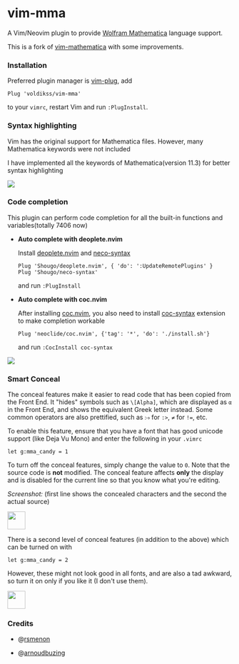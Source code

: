# vim-mma

A Vim/Neovim plugin to provide [Wolfram Mathematica](https://wolfram.com/language/) language support.

This is a fork of [vim-mathematica](https://github.com/rsmenon/vim-mathematica) with some improvements.

### Installation

Preferred plugin manager is [vim-plug](https://github.com/junegunn/vim-plug), add 

```vim
Plug 'voldikss/vim-mma'
```
to your `vimrc`, restart Vim and run `:PlugInstall`.

### Syntax highlighting

Vim has the original support for Mathematica files. However, many Mathematica keywords were not included

I have implemented all the keywords of Mathematica(version 11.3) for better syntax highlighting

![](https://user-images.githubusercontent.com/20282795/51797239-b7e20000-223a-11e9-8a06-aec35baaa01a.png)

### Code completion

This plugin can perform code completion for all the built-in functions and variables(totally 7406 now)

- **Auto complete with deoplete.nvim**

    Install [deoplete.nvim](https://github.com/Shougo/deoplete.nvim) and [neco-syntax](https://github.com/Shougo/neco-syntax)

    ```vim
    Plug 'Shougo/deoplete.nvim', { 'do': ':UpdateRemotePlugins' }
    Plug 'Shougo/neco-syntax'
    ```
    and run `:PlugInstall`

- **Auto complete with coc.nvim**

    After installing [coc.nvim](https://github.com/neoclide/coc.nvim/), you also need to install [coc-syntax](https://github.com/neoclide/coc-sources) extension to make completion workable

    ```vim
    Plug 'neoclide/coc.nvim', {'tag': '*', 'do': './install.sh'}
    ```
    and run `:CocInstall coc-syntax`

![](https://user-images.githubusercontent.com/20282795/51797535-79e7da80-2240-11e9-88ec-88aa9200c5f8.gif)

### Smart Conceal

The conceal features make it easier to read code that has been copied from the Front End. It "hides" symbols such as `\[Alpha]`, which are displayed as `α` in the Front End, and shows the equivalent Greek letter instead. Some common operators are also prettified, such as `⧴` for `:>`, `≠` for `!=`, etc.

To enable this feature, ensure that you have a font that has good unicode support (like Deja Vu Mono) and enter the following in your `.vimrc`

```
let g:mma_candy = 1
```
To turn off the conceal features, simply change the value to `0`. Note that the source code is **not** modified. The conceal feature affects **only** the display and is disabled for the current line so that you know what you're editing.

*Screenshot:* (first line shows the concealed characters and the second the actual source)

<img src="http://i.stack.imgur.com/NrWxO.png" height=40></img>

There is a second level of conceal features (in addition to the above) which can be turned on with

```
let g:mma_candy = 2
```
However, these might not look good in all fonts, and are also a tad awkward, so turn it on only if you like it (I don't use them).

<img src="http://i.stack.imgur.com/tZUcE.png" height=40></img>

### Credits

- @[rsmenon](https://github.com/rsmenon)

- @[arnoudbuzing](https://github.com/arnoudbuzing)

